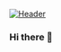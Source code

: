 [![Header](https://raw.githubusercontent.com/MartinHeinz/<OWNER>/<OWNER>/readme_header.png "Header")](https://some-url.dev/)


### Hi there 👋

<!--
**amagsid/amagsid** is a ✨ _special_ ✨ repository because its `README.md` (this file) appears on your GitHub profile.

Here are some ideas to get you started:

- 🔭 I’m currently working on ...
- 🌱 I’m currently learning ...
- 👯 I’m looking to collaborate on ...
- 🤔 I’m looking for help with ...
- 💬 Ask me about ...
- 📫 How to reach me: ...
- 😄 Pronouns: ...
- ⚡ Fun fact: ...
-->
